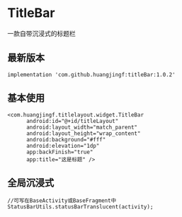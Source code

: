 # TitleBar
一款自带沉浸式的标题栏

## 最新版本
``` 
implementation 'com.github.huangjingf:titleBar:1.0.2'
```

## 基本使用
```
<com.huangjingf.titlelayout.widget.TitleBar
      android:id="@+id/titleLayout"
      android:layout_width="match_parent"
      android:layout_height="wrap_content"
      android:background="#fff"
      android:elevation="1dp"
      app:backFinish="true"
      app:title="这是标题" />
```

## 全局沉浸式
```
//可写在BaseActivity或BaseFragment中
StatusBarUtils.statusBarTranslucent(activity);
```
